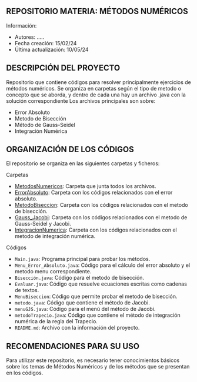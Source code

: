 ## REPOSITORIO MATERIA: MÉTODOS NUMÉRICOS

Información:

- Autores: .....
- Fecha creación: 15/02/24
- Última actualización: 10/05/24

## DESCRIPCIÓN DEL PROYECTO

Repositorio que contiene códigos para resolver principalmente ejercicios de métodos numéricos.
Se organiza en carpetas según el tipo de metodo o concepto que se aborda, y dentro de cada una hay un archivo .java con la solución correspondiente
Los archivos principales son sobre:

- Error Absoluto
- Metodo de Bisección
- Método de Gauss-Seidel
- Integración Numérica

## ORGANIZACIÓN DE LOS CÓDIGOS

El repositorio se organiza en las siguientes carpetas y ficheros:

Carpetas

- [MetodosNumericos](MetodosNumericos): Carpeta que junta todos los archivos.
- [ErrorAbsoluto](MetodosNumericos/ErrorAbsoluto): Carpeta con los códigos relacionados con el error absoluto.
- [MetodoBiseccion](MetodosNumericos/MetodoBiseccion): Carpeta con los códigos relacionados con el metodo de bisección.
- [Gauss_Jacobi](MetodosNumericos/Gauss_Jacobi): Carpeta con los códigos relacionados con el metodo de Gauss-Seidel y Jacobi.
- [IntegracionNumerica](MetodosNumericos/IntegracionNumerica): Carpeta con los códigos relacionados con el metodo de integración numérica.

Códigos

- `Main.java`: Programa principal para probar los métodos.
- `Menu_Error_Absoluto.java`: Código para el cálculo del error absoluto y el metodo menu correspondiente.
- `Bisección.java`: Código para el metodo de bisección.
- `Evaluar.java`: Código que resuelve ecuaciones escritas como cadenas de textos.
- `MenuBiseccion`: Código que permite probar el metodo de bisección.
- `metodo.java`: Código que contiene el método de Jacobi.
- `menuGJS.java`: Código para el menú del método de Jacobi.
- `metodoTrapecio.java`: Código que contiene el método de integración numérica de la regla del Trapecio.
- `README.md`: Archivo con la información del proyecto.

## RECOMENDACIONES PARA SU USO

Para utilizar este repositorio, es necesario tener conocimientos básicos sobre los temas de Métodos Numéricos
y de los métodos que se presentan en los códigos.
